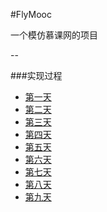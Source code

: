 #FlyMooc

一个模仿慕课网的项目

--

###实现过程

- [第一天](process/firstday.md)
- [第二天](process/secondday.md)
- [第三天](process/threeday.md)
- [第四天](process/forthday.md)
- [第五天](process/fifthday.md)
- [第六天](process/sixthday.md)
- [第七天](process/seventhday.md)
- [第八天](process/eighthday.md)
- [第九天](process/ninthday.md)